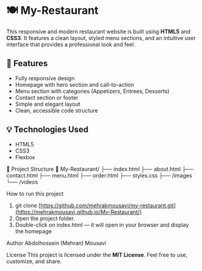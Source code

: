 # 🍽️ My-Restaurant

This responsive and modern restaurant website is built using **HTML5** and **CSS3**. It features a clean layout, styled menu sections, and an intuitive user interface that provides a professional look and feel.

## 📌 Features

- Fully responsive design
- Homepage with hero section and call-to-action
- Menu section with categories (Appetizers, Entrees, Desserts)
- Contact section or footer
- Simple and elegant layout
- Clean, accessible code structure

## 💡 Technologies Used

- HTML5
- CSS3
- Flexbox

📂 Project Structure
📁 My-Restaurant/
├── index.html
├── about.html
├── contact.html
├── menu.html
├── order.html
├── styles.css
├── /images
└── /videos
 
How to run this project
1. git clone [https://github.com/mehrakmousavi/my-restaurant.git](https://mehrakmousavi.github.io/My-Restaurant/)
2. Open the project folder.
3. Double-click on index.html — it will open in your browser and display the homepage 

Author
Abdolhossein (Mehran) Mousavi

License
This project is licensed under the **MIT License**. Feel free to use, customize, and share.
